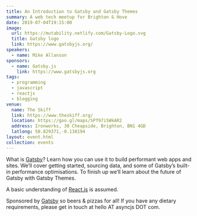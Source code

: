 ```yaml
---
title: An Introduction to Gatsby and Gatsby Themes
summary: A web tech meetup for Brighton & Hove
date: 2019-07-04T19:15:00
image:
  url: https://mutability.netlify.com/Gatsby-Logo.svg
  title: Gatsby logo
  link: https://www.gatsbyjs.org/
speakers:
  - name: Mike Allanson
sponsors:
  - name: Gatsby.js
    link: https://www.gatsbyjs.org
tags:
  - programming
  - javascript
  - reactjs
  - blogging
venue:
  name: The Skiff
  link: https://www.theskiff.org/
  location: https://goo.gl/maps/SPf97i5WkAR2
  address: Ironworks, 30 Cheapside, Brighton, BN1 4GD
  latlong: 50.829371,-0.138194
layout: event.html
collection: events
---
```


What is [Gatsby](https://www.gatsbyjs.org/)? Learn how you can use it to build performant web apps and sites. We’ll cover getting started, sourcing data, and some of Gatsby’s built-in performance optimisations. To finish up we’ll learn about the future of Gatsby with Gatsby Themes.

A basic understanding of [React.js](https://reactjs.org/) is assumed.

Sponsored by [Gatsby](https://www.gatsbyjs.org]) so beers & pizzas for all! If you have any dietary requirements, please get in touch at hello AT asyncjs DOT com.
